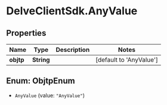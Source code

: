 # DelveClientSdk.AnyValue

## Properties

Name | Type | Description | Notes
------------ | ------------- | ------------- | -------------
**objtp** | **String** |  | [default to &#39;AnyValue&#39;]



## Enum: ObjtpEnum


* `AnyValue` (value: `"AnyValue"`)




